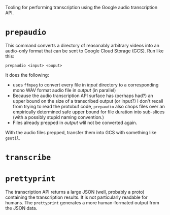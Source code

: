 Tooling for performing transcription using the Google audio transcription API.

# `prepaudio`
This command converts a directory of reasonably arbitrary videos into an audio-only
format that can be sent to Google Cloud Storage (GCS). Run like this:

```
prepaudio <input> <ouput>
```

It does the following:

* uses `ffmpeg` to convert every file in *input* directory to a corresponding mono WAV format audio file in *output* (in parallel)
* Because the audio transcription
API surface has (perhaps had?) an upper bound on the size of a transcribed output (or input?) I don't recall from trying to read the protobuf code, `prepaudio` also chops files over an empirically determined safe upper bound for file duration into sub-slices (with a possibly stupid naming convention.)
* Files already prepped in *output* wlil not be converted again.

With the audio files prepped, transfer them into GCS with something like `gsutil`.

# `transcribe`

# `prettyprint`

The transcription API returns a large JSON (well, probably a proto) containing the transcription results. It is not particularly readable for humans. The `prettyprint` generates a more human-formated output from the JSON data.


